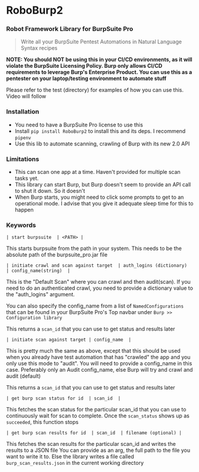 # RoboBurp2

### Robot Framework Library for BurpSuite Pro

> Write all your BurpSuite Pentest Automations in Natural Language Syntax recipes

**NOTE: You should NOT be using this in your CI/CD environments, as it will violate the BurpSuite Licensing Policy.
Burp only allows CI/CD requirements to leverage Burp's Enterprise Product.
You can use this as a pentester on your laptop/testing environment to automate stuff**

Please refer to the test (directory) for examples of how you can use this. Video will follow

### Installation

* You need to have a BurpSuite Pro license to use this
* Install `pip install RoboBurp2` to install this and its deps. I recommend `pipenv`
* Use this lib to automate scanning, crawling of Burp with its new 2.0 API

### Limitations

* This can scan one app at a time. Haven't provided for multiple scan tasks yet.
* This library can start Burp, but Burp doesn't seem to provide an API call to shut it down. So it doesn't
* When Burp starts, you might need to click some prompts to get to an operational mode.
I advise that you give it adequate sleep time for this to happen

### Keywords

`| start burpsuite  | <PATH> |`

This starts burpsuite from the path in your system. This needs to be the absolute path of the burpsuite_pro.jar file


`| initiate crawl and scan against target  | auth_logins (dictionary)  | config_name(string)  |`

This is the "Default Scan" where you can crawl and then audit(scan).
If you need to do an authenticated crawl, you need to provide a dictionary value to
the "auth_logins" argument.

You can also specify the config_name from a list of `NamedConfigurations` that can be found
in your BurpSuite Pro's Top navbar under `Burp >> Configuration library`

This returns a `scan_id` that you can use to get status and results later


`| initiate scan against target | config_name  |`

This is pretty much the same as above, except that this should be used
when you already have test automation that has "crawled" the app and you only use
this mode to "audit". You will need to provide a config_name in this case.
Preferably only an Audit config_name, else Burp will try and crawl and audit (default)

This returns a `scan_id` that you can use to get status and results later


`| get burp scan status for id  | scan_id  |`

This fetches the scan status for the particular scan_id that you can use to continuously wait
for scan to complete. Once the `scan_status` shows up as `succeeded`, this function stops

`| get burp scan results for id  | scan_id  | filename (optional) | `

This fetches the scan results for the particular scan_id and writes the results to a JSON file
You can provide as an arg, the full path to the file you want to write it to. Else
the library writes a file called `burp_scan_results.json` in the current working directory

